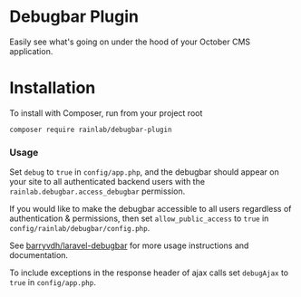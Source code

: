 # Debugbar Plugin

Easily see what's going on under the hood of your October CMS application.

# Installation

To install with Composer, run from your project root

    composer require rainlab/debugbar-plugin

### Usage

Set `debug` to `true` in `config/app.php`, and the debugbar should appear on your site to all authenticated backend users with the `rainlab.debugbar.access_debugbar` permission.

If you would like to make the debugbar accessible to all users regardless of authentication & permissions, then set `allow_public_access` to `true` in `config/rainlab/debugbar/config.php`.

See [barryvdh/laravel-debugbar](https://github.com/barryvdh/laravel-debugbar) for more usage instructions and documentation.

To include exceptions in the response header of ajax calls set `debugAjax` to `true` in `config/app.php`.
